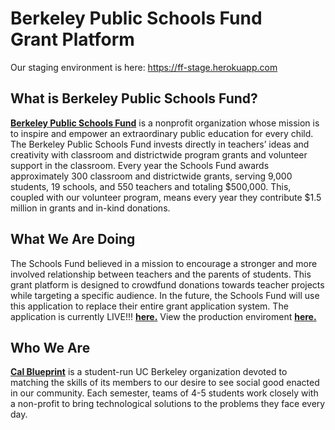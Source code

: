 Berkeley Public Schools Fund <br> Grant Platform
====

Our staging environment is here: https://ff-stage.herokuapp.com

What is Berkeley Public Schools Fund?
----
**[Berkeley Public Schools Fund](berkeleypublicschoolsfund.org)** is a nonprofit organization whose mission is to inspire and empower an extraordinary public education for every child. The Berkeley Public Schools Fund invests directly in teachers’ ideas and creativity with classroom and districtwide program grants and volunteer support in the classroom.
Every year the Schools Fund awards approximately 300 classroom and districtwide grants, serving 9,000 students, 19 schools, and 550 teachers and totaling $500,000. This, coupled with our volunteer program, means every year they contribute $1.5 million in grants and in-kind donations.

What We Are Doing
----
The Schools Fund believed in a mission to encourage a stronger and more involved relationship between teachers and the parents of students. This grant platform is designed to crowdfund donations towards teacher projects while targeting a specific audience. In the future, the Schools Fund will use this application to replace their entire grant application system.
The application is currently LIVE!!! **[here.](https://schoolsfund-friendsandfamily.herokuapp.com/)**
View the production enviroment **[here.](https://bpsf-production.herokuapp.com/)**

Who We Are
----
**[Cal Blueprint](http://www.calblueprint.org/)** is a student-run UC Berkeley organization devoted to matching the skills of its members to our desire to see social good enacted in our community. Each semester, teams of 4-5 students work closely with a non-profit to bring technological solutions to the problems they face every day.
